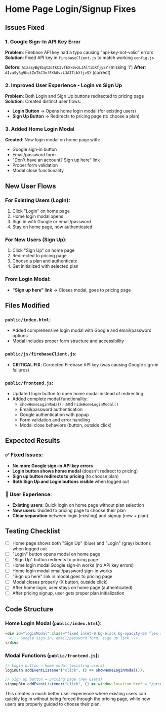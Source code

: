 # Home Page Login/Signup Fixes

## Issues Fixed

### 1. Google Sign-In API Key Error
**Problem**: Firebase API key had a typo causing "api-key-not-valid" errors
**Solution**: Fixed API key in `firebaseClient.js` to match working `config.js`

**Before**: `AIzaSyBg9bqtZoTkC3vfEXk0vzLJAlTibXfjySY` (missing 'I')
**After**: `AIzaSyBg9bqtZoTkC3vfEXk0vzLJAITibXfjvSY` (correct)

### 2. Improved User Experience - Login vs Sign Up
**Problem**: Both Login and Sign Up buttons redirected to pricing page
**Solution**: Created distinct user flows:

- **Login Button** → Opens home login modal (for existing users)
- **Sign Up Button** → Redirects to pricing page (to choose a plan)

### 3. Added Home Login Modal
**Created**: New login modal on home page with:
- Google sign-in button
- Email/password form  
- "Don't have an account? Sign up here" link
- Proper form validation
- Modal close functionality

## New User Flows

### For Existing Users (Login):
1. Click "Login" on home page
2. Home login modal opens
3. Sign in with Google or email/password
4. Stay on home page, now authenticated

### For New Users (Sign Up):
1. Click "Sign Up" on home page
2. Redirected to pricing page
3. Choose a plan and authenticate
4. Get initialized with selected plan

### From Login Modal:
- **"Sign up here" link** → Closes modal, goes to pricing page

## Files Modified

### `public/index.html`:
- Added comprehensive login modal with Google and email/password options
- Modal includes proper form structure and accessibility

### `public/js/firebaseClient.js`:
- **CRITICAL FIX**: Corrected Firebase API key (was causing Google sign-in failures)

### `public/frontend.js`:
- Updated login button to open home modal instead of redirecting
- Added complete modal functionality:
  - `showHomeLoginModal()` and `hideHomeLoginModal()`
  - Email/password authentication
  - Google authentication with popup
  - Form validation and error handling
  - Modal close behaviors (button, outside click)

## Expected Results

### ✅ Fixed Issues:
- **No more Google sign-in API key errors**
- **Login button shows home modal** (doesn't redirect to pricing)
- **Sign up button redirects to pricing** (to choose plan)
- **Both Sign Up and Login buttons visible** when logged out

### 🎯 User Experience:
- **Existing users**: Quick login on home page without plan selection
- **New users**: Guided to pricing page to choose their plan
- **Clear separation** between login (existing) and signup (new + plan)

## Testing Checklist

- [ ] Home page shows both "Sign Up" (blue) and "Login" (gray) buttons when logged out
- [ ] "Login" button opens modal on home page
- [ ] "Sign Up" button redirects to pricing page
- [ ] Home login modal Google sign-in works (no API key errors)
- [ ] Home login modal email/password sign-in works
- [ ] "Sign up here" link in modal goes to pricing page
- [ ] Modal closes properly (X button, outside click)
- [ ] After home login, user stays on home page (authenticated)
- [ ] After pricing signup, user gets proper plan initialization

## Code Structure

### Home Login Modal (`public/index.html`):
```html
<div id="loginModal" class="fixed inset-0 bg-black bg-opacity-50 flex items-center justify-center z-50 hidden">
  <!-- Google sign-in, email/password form, sign up link -->
</div>
```

### Modal Functions (`public/frontend.js`):
```javascript
// Login button → home modal (existing users)
loginBtn.addEventListener("click", () => showHomeLoginModal());

// Sign up button → pricing page (new users)  
signupBtn.addEventListener("click", () => window.location.href = "/pricing?auth=open");
```

This creates a much better user experience where existing users can quickly log in without being forced through the pricing page, while new users are properly guided to choose their plan.
